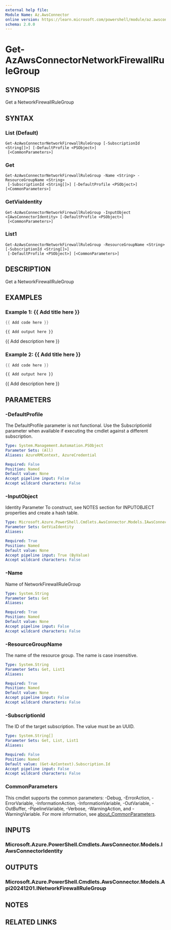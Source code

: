 ```yaml
---
external help file:
Module Name: Az.AwsConnector
online version: https://learn.microsoft.com/powershell/module/az.awsconnector/get-azawsconnectornetworkfirewallrulegroup
schema: 2.0.0
---
```


# Get-AzAwsConnectorNetworkFirewallRuleGroup

## SYNOPSIS
Get a NetworkFirewallRuleGroup

## SYNTAX

### List (Default)
```
Get-AzAwsConnectorNetworkFirewallRuleGroup [-SubscriptionId <String[]>] [-DefaultProfile <PSObject>]
 [<CommonParameters>]
```

### Get
```
Get-AzAwsConnectorNetworkFirewallRuleGroup -Name <String> -ResourceGroupName <String>
 [-SubscriptionId <String[]>] [-DefaultProfile <PSObject>] [<CommonParameters>]
```

### GetViaIdentity
```
Get-AzAwsConnectorNetworkFirewallRuleGroup -InputObject <IAwsConnectorIdentity> [-DefaultProfile <PSObject>]
 [<CommonParameters>]
```

### List1
```
Get-AzAwsConnectorNetworkFirewallRuleGroup -ResourceGroupName <String> [-SubscriptionId <String[]>]
 [-DefaultProfile <PSObject>] [<CommonParameters>]
```

## DESCRIPTION
Get a NetworkFirewallRuleGroup

## EXAMPLES

### Example 1: {{ Add title here }}
```powershell
{{ Add code here }}
```

```output
{{ Add output here }}
```

{{ Add description here }}

### Example 2: {{ Add title here }}
```powershell
{{ Add code here }}
```

```output
{{ Add output here }}
```

{{ Add description here }}

## PARAMETERS

### -DefaultProfile
The DefaultProfile parameter is not functional.
Use the SubscriptionId parameter when available if executing the cmdlet against a different subscription.

```yaml
Type: System.Management.Automation.PSObject
Parameter Sets: (All)
Aliases: AzureRMContext, AzureCredential

Required: False
Position: Named
Default value: None
Accept pipeline input: False
Accept wildcard characters: False
```

### -InputObject
Identity Parameter
To construct, see NOTES section for INPUTOBJECT properties and create a hash table.

```yaml
Type: Microsoft.Azure.PowerShell.Cmdlets.AwsConnector.Models.IAwsConnectorIdentity
Parameter Sets: GetViaIdentity
Aliases:

Required: True
Position: Named
Default value: None
Accept pipeline input: True (ByValue)
Accept wildcard characters: False
```

### -Name
Name of NetworkFirewallRuleGroup

```yaml
Type: System.String
Parameter Sets: Get
Aliases:

Required: True
Position: Named
Default value: None
Accept pipeline input: False
Accept wildcard characters: False
```

### -ResourceGroupName
The name of the resource group.
The name is case insensitive.

```yaml
Type: System.String
Parameter Sets: Get, List1
Aliases:

Required: True
Position: Named
Default value: None
Accept pipeline input: False
Accept wildcard characters: False
```

### -SubscriptionId
The ID of the target subscription.
The value must be an UUID.

```yaml
Type: System.String[]
Parameter Sets: Get, List, List1
Aliases:

Required: False
Position: Named
Default value: (Get-AzContext).Subscription.Id
Accept pipeline input: False
Accept wildcard characters: False
```

### CommonParameters
This cmdlet supports the common parameters: -Debug, -ErrorAction, -ErrorVariable, -InformationAction, -InformationVariable, -OutVariable, -OutBuffer, -PipelineVariable, -Verbose, -WarningAction, and -WarningVariable. For more information, see [about_CommonParameters](http://go.microsoft.com/fwlink/?LinkID=113216).

## INPUTS

### Microsoft.Azure.PowerShell.Cmdlets.AwsConnector.Models.IAwsConnectorIdentity

## OUTPUTS

### Microsoft.Azure.PowerShell.Cmdlets.AwsConnector.Models.Api20241201.INetworkFirewallRuleGroup

## NOTES

## RELATED LINKS


